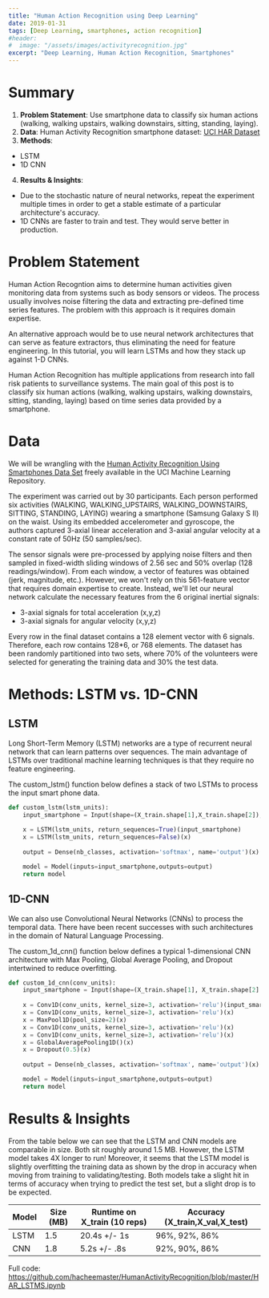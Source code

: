 ```yaml
---
title: "Human Action Recognition using Deep Learning"
date: 2019-01-31
tags: [Deep Learning, smartphones, action recognition]
#header:
#  image: "/assets/images/activityrecognition.jpg"
excerpt: "Deep Learning, Human Action Recognition, Smartphones"
---
```


# Summary 

1. **Problem Statement**: Use smartphone data to classify six human actions (walking, walking upstairs, walking downstairs, sitting, standing, laying).
2. **Data**: Human Activity Recognition smartphone dataset: [UCI HAR Dataset](https://archive.ics.uci.edu/ml/machine-learning-databases/00240/UCI%20HAR%20Dataset.zip)
3. **Methods**: 
* LSTM
* 1D CNN
4. **Results & Insights**:
* Due to the stochastic nature of neural networks, repeat the experiment multiple times in order to get a stable estimate of a particular architecture's accuracy.
* 1D CNNs are faster to train and test. They would serve better in production.

# Problem Statement

Human Action Recogntion aims to determine human activities given monitoring data from systems such as body sensors or videos. The process usually involves noise filtering the data and extracting pre-defined time series features. The problem with this approach is it requires domain expertise.

An alternative approach would be to use neural network architectures that can serve as feature extractors, thus eliminating the need for feature engineering. In this tutorial, you will learn LSTMs and how they stack up against 1-D CNNs.

Human Action Recognition has multiple applications from research into fall risk patients to surveillance systems. The main goal of this post is to classify six human actions (walking, walking upstairs, walking downstairs, sitting, standing, laying) based on time series data provided by a smartphone. 

# Data

We will be wrangling with the [Human Activity Recognition Using Smartphones Data Set](https://archive.ics.uci.edu/ml/machine-learning-databases/00240/UCI%20HAR%20Dataset.zip) freely available in the UCI Machine Learning Repository.

The experiment was carried out by 30 participants. Each person performed six activities (WALKING, WALKING_UPSTAIRS, WALKING_DOWNSTAIRS, SITTING, STANDING, LAYING) wearing a smartphone (Samsung Galaxy S II) on the waist. Using its embedded accelerometer and gyroscope, the authors captured 3-axial linear acceleration and 3-axial angular velocity at a constant rate of 50Hz (50 samples/sec). 

The sensor signals were pre-processed by applying noise filters and then sampled in fixed-width sliding windows of 2.56 sec and 50% overlap (128 readings/window). From each window, a vector of features was obtained (jerk, magnitude, etc.). However, we won't rely on this 561-feature vector that requires domain expertise to create. Instead, we'll let our neural network calculate the necessary features from the 6 original inertial signals:
* 3-axial signals for total acceleration (x,y,z)
* 3-axial signals for angular velocity (x,y,z)

Every row in the final dataset contains a 128 element vector with 6 signals. Therefore, each row contains 128*6, or 768 elements. The dataset has been randomly partitioned into two sets, where 70% of the volunteers were selected for generating the training data and 30% the test data. 

# Methods: LSTM vs. 1D-CNN

## LSTM

Long Short-Term Memory (LSTM) networks are a type of recurrent neural network that can learn patterns over sequences. The main advantage of LSTMs over traditional machine learning techniques is that they require no feature engineering.

The custom_lstm() function below defines a stack of two LSTMs to process the input smart phone data. 

```python
def custom_lstm(lstm_units):
    input_smartphone = Input(shape=(X_train.shape[1],X_train.shape[2]), name='input_smartphone')
	
    x = LSTM(lstm_units, return_sequences=True)(input_smartphone)
    x = LSTM(lstm_units, return_sequences=False)(x)
	
    output = Dense(nb_classes, activation='softmax', name='output')(x)

    model = Model(inputs=input_smartphone,outputs=output) 
    return model
```

## 1D-CNN

We can also use Convolutional Neural Networks (CNNs) to process the temporal data. There have been recent successes with such architectures in the domain of Natural Language Processing.

The custom_1d_cnn() function below defines a typical 1-dimensional CNN architecture with Max Pooling, Global Average Pooling, and Dropout intertwined to reduce overfitting.

```python
def custom_1d_cnn(conv_units):
    input_smartphone = Input(shape=(X_train.shape[1], X_train.shape[2] ), name='input_smartphone')
        
    x = Conv1D(conv_units, kernel_size=3, activation='relu')(input_smartphone)
    x = Conv1D(conv_units, kernel_size=3, activation='relu')(x)
    x = MaxPool1D(pool_size=2)(x)
    x = Conv1D(conv_units, kernel_size=3, activation='relu')(x)
    x = Conv1D(conv_units, kernel_size=3, activation='relu')(x)
    x = GlobalAveragePooling1D()(x)
    x = Dropout(0.5)(x)
    
    output = Dense(nb_classes, activation='softmax', name='output')(x)

    model = Model(inputs=input_smartphone,outputs=output) 
    return model
```


# Results & Insights

From the table below we can see that the LSTM and CNN models are comparable in size. Both sit roughly around 1.5 MB. However, the LSTM model takes 4X longer to run! Moreover, it seems that the LSTM model is slightly overfitting the training data as shown by the drop in accuracy when moving from training to validating/testing. Both models take a slight hit in terms of accuracy when trying to predict the test set, but a slight drop is to be expected.

Model | Size (MB) | Runtime on X_train (10 reps) | Accuracy (X_train,X_val,X_test) 
--- | --- | --- | ---
LSTM | 1.5 | 20.4s +/- 1s | 96%, 92%, 86%
CNN | 1.8 | 5.2s +/- .8s | 92%, 90%, 86% 

Full code: https://github.com/hacheemaster/HumanActivityRecognition/blob/master/HAR_LSTMS.ipynb
